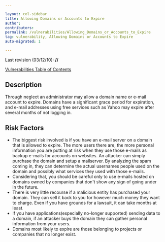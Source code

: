 ```yaml
---

layout: col-sidebar
title: Allowing Domains or Accounts to Expire
author: 
contributors: 
permalink: /vulnerabilities/Allowing_Domains_or_Accounts_to_Expire
tag: vulnerability, Allowing Domains or Accounts to Expire
auto-migrated: 1

---
```


Last revision (03/12/10): **//**

[Vulnerabilities Table of Contents](ASDR_TOC_Vulnerabilities "wikilink")

## Description

Through neglect an administrator may allow a domain name or e-mail
account to expire. Domains have a significant grace period for
expiration, and e-mail addresses using free services such as Yahoo may
expire after several months of not logging in.

## Risk Factors

  - The biggest risk involved is if you have an e-mail server on a
    domain that is allowed to expire. The more users there are, the more
    personal information you are putting at risk when they use those
    e-mails as backup e-mails for accounts on websites. An attacker can
    simply purchase the domain and setup a mailserver. By analyzing the
    spam coming in, they can determine the actual usernames people used
    on the domain and possibly what services they used with those
    e-mails.
  - Considering that, you should be careful only to use e-mails hosted
    on domains owned by companies that don't show any sign of going
    under in the future.
  - There is very little recourse if a malicious entity has purchased
    your domain. They can sell it back to you for however much money
    they want to charge. Even if you have grounds for a lawsuit, it can
    take months at least.
  - If you have applications(especially no-longer supported) sending
    data to a domain, if an attacker buys the domain they can gather
    personal information from your users.
  - Domains most likely to expire are those belonging to projects or
    companies that no longer exist.